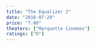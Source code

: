 ```yaml
---
title: "The Equalizer 2"
date: "2018-07-29"
price: "7.00"
theaters: ["Marquette Cinemas"]
ratings: ["R"]
---
```

